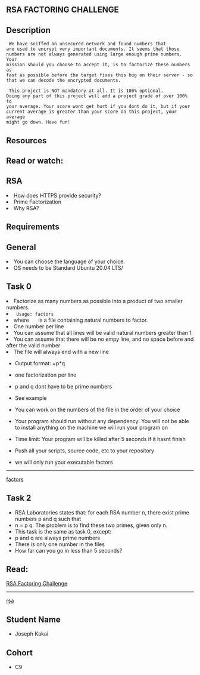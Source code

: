## RSA FACTORING CHALLENGE

## Description 
<code> We have sniffed an unsecured network and found numbers that are used to encrypt very important documents. It seems that those numbers are not always generated using large enough prime numbers. Your mission should you choose to accept it, is to factorize these numbers as fast as possible before the target fixes this bug on their server - so that we can decode the encrypted documents. </code>

<code> This project is NOT mandatory at all. It is 100% optional. Doing any part of this project will add a project grade of over 100% to your average. Your score wont get hurt if you dont do it, but if your current average is greater than your score on this project, your average might go down. Have fun! </code>

## Resources
## Read or watch:

## RSA
<li> How does HTTPS provide security? </li>
<li> Prime Factorization </li>
<li> Why RSA? </li>

## Requirements
## General
<li> You can choose the language of your choice. </li> 
<li> OS needs to be Standard Ubuntu 20.04 LTS/ </li>


## Task 0
<li> Factorize as many numbers as possible into a product of two smaller numbers. </li>

<li> <code> Usage: factors <file> </code> </li>
<li> where<code>  <file> </code> is a file containing natural numbers to factor. </li>
<li> One number per line </li>
<li> You can assume that all lines will be valid natural numbers greater than 1 </li> 
<li> You can assume that there will be no empy line, and no space before and after the valid number </li>
<li> The file will always end with a new line </li>

* Output format: =p*q 

* one factorization per line
* p and q dont have to be prime numbers
* See example
* You can work on the numbers of the file in the order of your choice
* Your program should run without any dependency: You will not be able to install anything on the machine we will run your program on
* Time limit: Your program will be killed after 5 seconds if it hasnt finish
* Push all your scripts, source code, etc to your repository
* we will only run your executable factors
-------------------
[factors](./factors)


## Task 2
* RSA Laboratories states that: for each RSA number  n, there exist prime numbers p and q such that
* n = p  q. The problem is to find these two primes, given only n.
* This task is the same as task 0, except:
* p and q are always prime numbers
* There is only one number in the files
* How far can you go in less than 5 seconds?

Read:
---------------------- 
[RSA Factoring Challenge](./www.en.wikipedia.org/wiki/RSA_Factoring_Challenge)

------
[rsa](./rsa)


## Student Name 
* Joseph Kakai

## Cohort 
* C9
